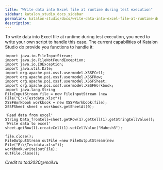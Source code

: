 ```yaml
---
title: "Write data into Excel file at runtime during test execution" 
sidebar: katalon_studio_docs_sidebar
permalink: katalon-studio/docs/write-data-into-excel-file-at-runtime-during-test-execution.html 
description: 
---
```

To write data into Excel file at runtime during test execution, you need to write your own script to handle this case. The current capabilities of Katalon Studio do provide you functions to handle it:

```
import java.io.FileInputStream;
import java.io.FileNotFoundException;
import java.io.IOException;
import java.util.Date;
import org.apache.poi.xssf.usermodel.XSSFCell;
import org.apache.poi.xssf.usermodel.XSSFRow;
import org.apache.poi.xssf.usermodel.XSSFSheet;
import org.apache.poi.xssf.usermodel.XSSFWorkbook;
import java.lang.String 
FileInputStream file = new FileInputStream (new File("E:\\Testdata.xlsx"))
XSSFWorkbook workbook = new XSSFWorkbook(file);
XSSFSheet sheet = workbook.getSheetAt(0);

'Read data from excel'
String Data_fromCell=sheet.getRow(1).getCell(1).getStringCellValue();
'Write data to excel'
sheet.getRow(1).createCell(1).setCellValue("Mahesh3");

file.close();
FileOutputStream outFile =new FileOutputStream(new File("E:\\Testdata.xlsx"));
workbook.write(outFile);
outFile.close();
```

_Credit to tod2020@mail.ru_